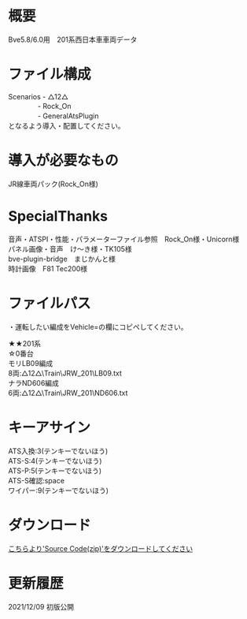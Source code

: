 # 概要  
Bve5.8/6.0用　201系西日本車車両データ  

# ファイル構成  
Scenarios - △12△  
　　　　 - Rock_On  
　　　　 - GeneralAtsPlugin  
となるよう導入・配置してください。  

# 導入が必要なもの  
JR線車両パック(Rock_On様)  

# SpecialThanks  
音声・ATSPI・性能・パラメーターファイル参照　Rock_On様・Unicorn様  
パネル画像・音声　け〜き様・TK105様  
bve-plugin-bridge　まじかんと様  
時計画像　F81 Tec200様  

# ファイルパス
・運転したい編成をVehicle=の欄にコピペしてください。  
  
★★201系  
☆0番台  
モリLB09編成  
8両:△12△\Train\JRW_201\LB09.txt  
ナラND606編成  
6両:△12△\Train\JRW_201\ND606.txt  

# キーアサイン  
ATS入換:3(テンキーでないほう)  
ATS-S:4(テンキーでないほう)  
ATS-P:5(テンキーでないほう)  
ATS-S確認:space  
ワイパー:9(テンキーでないほう)  

# ダウンロード  
[こちらより'Source Code(zip)'をダウンロードしてください](https://github.com/sankakujirusi12/Bve_JRW201/releases/tag/1.0)

# 更新履歴  
2021/12/09 初版公開
